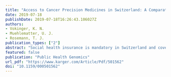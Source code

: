 ```yaml
---
title: "Access to Cancer Precision Medicines in Switzerland: A Comparative Analysis (USA and EU) and Health Policy Implications"
date: 2019-07-18
publishDate: 2019-07-18T16:26:43.106027Z
authors: 
- Vokinger, K. N.
- Muehlematter, U. J.
- Rosemann, T. J. 
publication_types: ["2"]
abstract: "Social health insurance is mandatory in Switzerland and covers the costs of basic medical care. In general, with regard to medicines, the costs are only reimbursed if the drug is (1) approved by Swissmedic and (2) listed on the so-called Spezialitaetenliste (SL) by the Federal Office of Public Health (FOPH). However, the SL does not include all drugs. For non-SL drugs, cost coverage is only granted under exceptional circumstances. Absence of cost coverage by social health insurance is especially problematic for patients who need access to cancer drugs, since they are often costly. Even if such cancer drugs are approved by Swissmedic, patients may still lack access to them. Therefore, access to medicines includes two aspects: (1) the availability of a drug on the market (i.e., approval of a drug) and (2) inclusion on the SL (i.e., cost coverage by social health insurance). In this study, we aim to compare the current approval regulations for oncologic precision medicines in the USA, Europe, and Switzerland; to investigate cost coverage for these drugs in Switzerland; and to develop health policy implications about how access to these drugs could be improved in Switzerland."
featured: false
publication: "Public Health Genomics"
url_pdf: "https://www.karger.com/Article/Pdf/501562"
doi: "10.1159/000501562"
---
```


